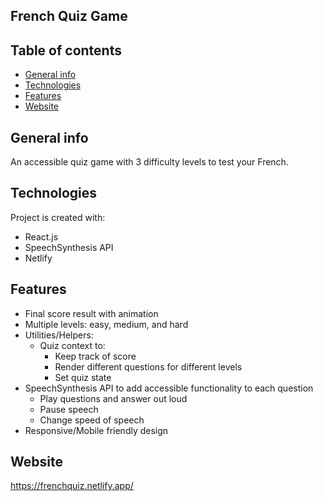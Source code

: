 ## French Quiz Game
## Table of contents
* [General info](#general-info)
* [Technologies](#technologies)
* [Features](#features)
* [Website](#website)

## General info
An accessible quiz game with 3 difficulty levels to test your French.
	
## Technologies
Project is created with:
* React.js
* SpeechSynthesis API
* Netlify

## Features
* Final score result with animation
* Multiple levels: easy, medium, and hard
* Utilities/Helpers:
  - Quiz context to:
    - Keep track of score
    - Render different questions for different levels
    - Set quiz state
* SpeechSynthesis API to add accessible functionality to each question
  - Play questions and answer out loud
  - Pause speech
  - Change speed of speech
* Responsive/Mobile friendly design

## Website
https://frenchquiz.netlify.app/
